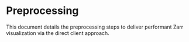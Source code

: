 # Preprocessing

This document details the preprocessing steps to deliver performant Zarr visualization via the direct client approach.

